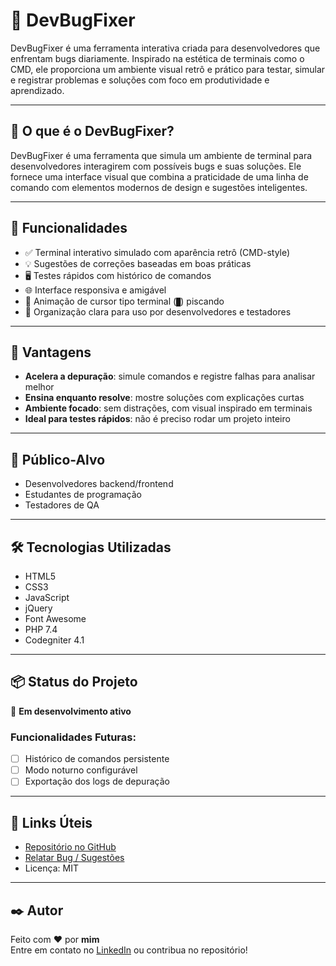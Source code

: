 # 🐛 DevBugFixer

DevBugFixer é uma ferramenta interativa criada para desenvolvedores que enfrentam bugs diariamente. Inspirado na estética de terminais como o CMD, ele proporciona um ambiente visual retrô e prático para testar, simular e registrar problemas e soluções com foco em produtividade e aprendizado.

---

## 🎯 O que é o DevBugFixer?

DevBugFixer é uma ferramenta que simula um ambiente de terminal para desenvolvedores interagirem com possíveis bugs e suas soluções. Ele fornece uma interface visual que combina a praticidade de uma linha de comando com elementos modernos de design e sugestões inteligentes.

---

## 🔧 Funcionalidades

- ✅ Terminal interativo simulado com aparência retrô (CMD-style)
- 💡 Sugestões de correções baseadas em boas práticas
- 🖥️ Testes rápidos com histórico de comandos
- 🌐 Interface responsiva e amigável
- 📜 Animação de cursor tipo terminal (`█`) piscando
- 👥 Organização clara para uso por desenvolvedores e testadores

---

## 🚀 Vantagens

- **Acelera a depuração**: simule comandos e registre falhas para analisar melhor
- **Ensina enquanto resolve**: mostre soluções com explicações curtas
- **Ambiente focado**: sem distrações, com visual inspirado em terminais
- **Ideal para testes rápidos**: não é preciso rodar um projeto inteiro

---

## 👥 Público-Alvo

- Desenvolvedores backend/frontend
- Estudantes de programação
- Testadores de QA

---

## 🛠️ Tecnologias Utilizadas

- HTML5
- CSS3
- JavaScript
- jQuery
- Font Awesome
- PHP 7.4
- Codegniter 4.1

---

## 📦 Status do Projeto

🚧 **Em desenvolvimento ativo**

### Funcionalidades Futuras:
- [ ] Histórico de comandos persistente
- [ ] Modo noturno configurável
- [ ] Exportação dos logs de depuração

---

## 📎 Links Úteis

- [Repositório no GitHub](https://github.com/WillToshio/DevBugFixer)
- [Relatar Bug / Sugestões](https://github.com/WillToshio/DevBugFixer/issues)
- Licença: MIT

---

## ✒️ Autor

Feito com ❤️ por **mim**  
Entre em contato no [LinkedIn](https://www.linkedin.com/in/williantoshiocorr%C3%AAa/) ou contribua no repositório!
